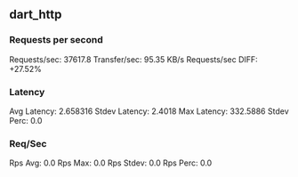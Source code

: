 ## dart_http
### Requests per second
Requests/sec: 37617.8
Transfer/sec: 95.35 KB/s
Requests/sec DIFF: +27.52%
### Latency
Avg Latency: 2.658316
Stdev Latency: 2.4018
Max Latency: 332.5886
Stdev Perc: 0.0
### Req/Sec
Rps Avg: 0.0
Rps Max: 0.0
Rps Stdev: 0.0
Rps Perc: 0.0
